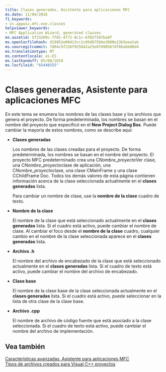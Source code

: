 ```yaml
---
title: Clases generadas, Asistente para aplicaciones MFC
ms.date: 11/04/2016
f1_keywords:
- vc.appwiz.mfc.exe.classes
helpviewer_keywords:
- MFC Application Wizard, generated classes
ms.assetid: 5f33209c-7f01-4f72-8c1c-6f02f507ba9f
ms.openlocfilehash: d19952e00413cc1c05d675bbe3800e13b5eea1ab
ms.sourcegitcommit: 7d64c5f226f925642a25e07498567df8bebb00d4
ms.translationtype: MT
ms.contentlocale: es-ES
ms.lasthandoff: 05/08/2019
ms.locfileid: "65448555"
---
```

# <a name="generated-classes-mfc-application-wizard"></a>Clases generadas, Asistente para aplicaciones MFC

En este tema se enumera los nombres de las clases base y los archivos que genera el proyecto. De forma predeterminada, los nombres se basan en el nombre del proyecto que especificó en el **New Project Dialog Box**. Puede cambiar la mayoría de estos nombres, como se describe aquí:

- **Clases generadas**

   Los nombres de las clases creadas para el proyecto. De forma predeterminada, los nombres se basan en el nombre del proyecto. El proyecto MFC predeterminado crea una C*Nombre_proyecto*Ver clase, una C*Nombre_proyecto*clase de aplicación, una C*Nombre_proyecto*clase, una clase CMainFrame y una clase CChildFrame Doc. Todos los demás valores de esta página contienen información acerca de la clase seleccionada actualmente en el **clases generadas** lista.

   Para cambiar un nombre de clase, use la **nombre de la clase** cuadro de texto.

- **Nombre de la clase**

   El nombre de la clase que está seleccionado actualmente en el **clases generadas** lista. Si el cuadro está activo, puede cambiar el nombre de clase. Al cambiar el foco desde el **nombre de la clase** cuadro, cualquier cambio en el nombre de la clase seleccionada aparece en el **clases generadas** lista.

- **Archivo .h**

   El nombre del archivo de encabezado de la clase que está seleccionado actualmente en el **clases generadas** lista. Si el cuadro de texto está activo, puede cambiar el nombre del archivo de encabezado.

- **Clase base**

   El nombre de la clase base de la clase seleccionada actualmente en el **clases generadas** lista. Si el cuadro está activo, puede seleccionar en la lista de otra clase de la clase base.

- **Archivo .cpp**

   El nombre de archivo de código fuente que está asociado a la clase seleccionada. Si el cuadro de texto está activo, puede cambiar el nombre del archivo de implementación.

## <a name="see-also"></a>Vea también

[Características avanzadas, Asistente para aplicaciones MFC](../../mfc/reference/advanced-features-mfc-application-wizard.md)<br/>
[Tipos de archivos creados para Visual C++ proyectos](../../build/reference/file-types-created-for-visual-cpp-projects.md)

